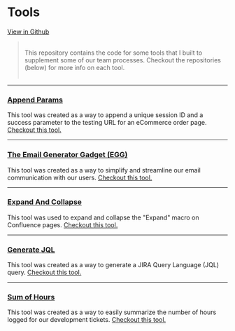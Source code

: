 # Tools
[View in Github](https://github.com/Dejai/iris/tree/master/tools)
> <br/>
> This repository contains the code for some tools that I built to supplement some of our team processes. Checkout the repositories (below) for more info on each tool.<br/>
> <br/>

-------

### [Append Params](https://github.com/Dejai/iris/tree/master/tools/appendParams)
This tool was created as a way to append a unique session ID and a success parameter to the testing URL for an eCommerce order page. [Checkout this tool.](/tools/appendParams)

-------

### [The Email Generator Gadget (EGG)](https://github.com/Dejai/iris/tree/master/tools/egg)
This tool was created as a way to simplify and streamline our email communication with our users. [Checkout this tool.](/tools/egg)

------

### [Expand And Collapse](https://github.com/Dejai/iris/tree/master/tools/expandAndCollapse)
This tool was used to expand and collapse the "Expand" macro on Confluence pages. [Checkout this tool.](/tools/expandAndCollapse)

-------

### [Generate JQL](https://github.com/Dejai/iris/tree/master/tools/generateJQL)
This tool was created as a way to generate a JIRA Query Language (JQL) query. [Checkout this tool.](/tools/generateJQL)

------

### [Sum of Hours](https://github.com/Dejai/iris/tree/master/tools/sumOfHours)
This tool was created as a way to easily summarize the number of hours logged for our development tickets. [Checkout this tool.](/tools/sumOfHours)
